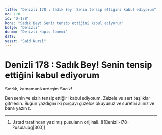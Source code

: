 ```yaml
---
title: "Denizli 178 : Sadık Bey! Senin tensip ettiğini kabul ediyorum"
no: 178
id: "D-178"
konu: "Sadık Bey! Senin tensip ettiğini kabul ediyorum"
bolge: "Denizli"
donem: "Denizli Hapis Dönemi"
date: 
yazar: "Said Nursî"
---
```


# Denizli 178 : Sadık Bey! Senin tensip ettiğini kabul ediyorum

Sıddık, kahraman kardeşim Sadık!

Ben senin ve sizin tensip ettiğini kabul ediyorum. Zelzele ve sert başlıklar gitmesin. Bugün yazdığım iki parçayı güzelce okuyunuz ve suretini alınız ve bana yazınız.

***

1. Üstad tarafından yazılmış pusulanın orijinali.
![[Denizli-178-Pusula.jpg|300]]

